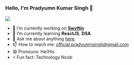 ### Hello, I'm Pradyumn Kumar Singh 👋

![](https://komarev.com/ghpvc/?username=TannyS26&color=green)

<!--![Visitor Count](https://profile-counter.glitch.me/{TannyS26}/count.svg)-->
<!--
Here are some ideas to get you started:
-->

- 🔭 I’m currently working on <a href="https://www.linkedin.com/in/pradyumnkrsingh/"><b>Swyftin</b></a>
- 🌱 I’m currently learning <b>ReactJS</b>, <b>DSA</b>.
- 💬 Ask me about anything <a href="https://www.linkedin.com/in/pradyumnkrsingh/">here</a>.
- 📫 How to reach me: <a href="mailto:official.pradyumnsingh@gmail.com">official.pradyumnsingh@gmail.com</a>
- 😄 Pronouns: He/His
- ⚡ Fun fact: Technology Noob
<!--- 👯 I’m looking to collaborate on ...
- 🤔 I’m looking for help with ...-->


<!--![Pradyumns's GitHub Stats](https://github-readme-stats.vercel.app/api?username=TannyS26&theme=dark&show_icons=true&count_private=true)-->

<!--![Top Tech Stack](https://github-readme-stats.vercel.app/api/top-langs/?username=TannyS26&theme=dark)-->
